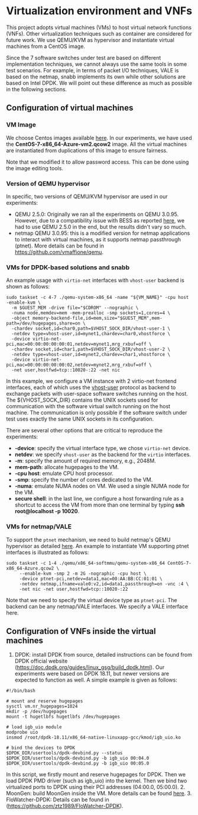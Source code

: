 # Virtualization environment and VNFs
This project adopts virtual machines (VMs) to host virtual network functions (VNFs). Other virtualization techniques such as container are considered for future work. We use QEMU/KVM as hypervisor and instantiate virtual machines from a CentOS image.

Since the 7 software switches under test are based on different implementation techniques, we cannot always use the same tools in some test scenarios. For example, in terms of packet I/O techniques, VALE is based on the netmap, snabb implements its own while other solutions are based on Intel DPDK. We will point out these difference as much as possible in the following sections. 

## Configuration of virtual machines
### VM Image
We choose Centos images available [here](https://cloud.centos.org/centos/7/images/). In our experiments, we have used the **CentOS-7-x86_64-Azure-vm2.qcow2** image. All the virtual machines are instantiated from duplications of this image to ensure fairness.

Note that we modified it to allow password access. This can be done using the image editing tools.

### Version of QEMU hypervisor
In specific, two versions of QEMU/KVM hypervisor are used in our experiments:
* QEMU 2.5.0: Originally we ran all the experiments on QEMU 3.0.95. However, due to a compatibility issue with BESS as reported [here](https://github.com/NetSys/bess/issues/874), we had to use QEMU 2.5.0 in the end, but the results didn't vary so much.
* netmap QEMU 3.0.95: this is a modified version for netmap applications to interact with virtual machines, as it supports netmap passthrough (ptnet). More details can be found in https://github.com/vmaffione/qemu.

### VMs for DPDK-based solutions and snabb
An example usage with `virtio-net` interfaces with `vhost-user` backend is shown as follows:
```
sudo taskset -c 4-7 ./qemu-system-x86_64 -name "${VM_NAME}" -cpu host -enable-kvm \
  -m $GUEST_MEM -drive file="$CDROM" --nographic \
  -numa node,memdev=mem -mem-prealloc -smp sockets=1,cores=4 \
  -object memory-backend-file,id=mem,size="$GUEST_MEM",mem-path=/dev/hugepages,share=on \
  -chardev socket,id=char0,path=$VHOST_SOCK_DIR/vhost-user-1 \
  -netdev type=vhost-user,id=mynet1,chardev=char0,vhostforce \
  -device virtio-net-pci,mac=00:00:00:00:00:01,netdev=mynet1,mrg_rxbuf=off \
  -chardev socket,id=char1,path=$VHOST_SOCK_DIR/vhost-user-2 \
  -netdev type=vhost-user,id=mynet2,chardev=char1,vhostforce \
  -device virtio-net-pci,mac=00:00:00:00:00:02,netdev=mynet2,mrg_rxbuf=off \
  -net user,hostfwd=tcp::10020-:22 -net nic
```

In this example, we configure a VM instance with 2 virtio-net frontend interfaces, each of which uses the [vhost-user](https://access.redhat.com/solutions/3394851) protocol as backend to exchange packets with user-space software switches running on the host. The ${VHOST_SOCK_DIR} contains the UNIX sockets used for communication with the software virtual switch running on the host machine. The communication is only possible if the software switch under test uses exactly the same UNIX sockets in its configuration. 

There are several other options that are critical to reproduce the experiments:
* **-device**: specify the virtual interface type, we chose `virtio-net` device. 
* **netdev**: we specify `vhost-user` as the backend for the `virtio` interfaces.
* **-m**: specify the amount of required memory, e.g., 2048M.
* **mem-path**: allocate hugepages to the VM.
* **-cpu host**: emulate CPU host processor.
* **-smp**: specify the number of cores dedicated to the VM.
* **-numa**: emulate NUMA nodes on VM. We used a single NUMA node for the VM.
* **secure shell**: in the last line, we configure a host forwarding rule as a shortcut to access the VM from more than one terminal by typing **ssh root@localhost -p 10020**.

### VMs for netmap/VALE
To support the `ptnet` mechanism, we need to build netmap's QEMU hypervisor as detailed [here](https://github.com/vmaffione/qemu). An example to instantiate VM supporting ptnet interfaces is illustrated as follows:
```
sudo taskset -c 1-4 ./qemu/x86_64-softmmu/qemu-system-x86_64 CentOS-7-x86_64-Azure.qcow2 \
     --enable-kvm -smp 2 -m 2G -nographic -cpu host \
     -device ptnet-pci,netdev=data1,mac=00:AA:BB:CC:01:01 \
     -netdev netmap,ifname=vale0:v2,id=data1,passthrough=on -vnc :4 \
     -net nic -net user,hostfwd=tcp::10020-:22
```
Note that we need to specify the virtual device type as `ptnet-pci`. The backend can be any netmap/VALE interfaces. We specify a VALE interface here.

## Configuration of VNFs inside the virtual machines
1. DPDK: install DPDK from source, detailed instructions can be found from DPDK official website (https://doc.dpdk.org/guides/linux_gsg/build_dpdk.html). Our experiments were based on DPDK 18.11, but newer versions are expected to function as well. A simple example is given as follows:
```
#!/bin/bash

# mount and reserve hugepages
sysctl vm.nr_hugepages=1024
mkdir -p /dev/hugepages
mount -t hugetlbfs hugetlbfs /dev/hugepages

# load igb_uio module
modprobe uio
insmod /root/dpdk-18.11/x86_64-native-linuxapp-gcc/kmod/igb_uio.ko

# bind the devices to DPDK
$DPDK_DIR/usertools/dpdk-devbind.py --status
$DPDK_DIR/usertools/dpdk-devbind.py -b igb_uio 00:04.0 
$DPDK_DIR/usertools/dpdk-devbind.py -b igb_uio 00:05.0
```
In this script, we firstly mount and reserve hugepages for DPDK. Then we load DPDK PMD driver (such as igb_uio) into the kernel. Then we bind two virtualized ports to DPDK using their PCI addresses (04:00.0, 05:00.0).
2. MoonGen: build MoonGen inside the VM. More details can be found [here](https://github.com/ztz1989/software-switches/tree/master/moongen).
3. FloWatcher-DPDK: Details can be found in (https://github.com/ztz1989/FloWatcher-DPDK).
